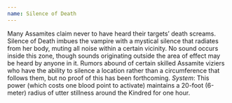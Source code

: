 ```yaml
---
name: Silence of Death
---
```


Many Assamites claim never to have heard their targets’ death screams. Silence of Death imbues the vampire with a mystical silence that radiates from her body, muting all noise within a certain vicinity. No sound occurs inside this zone, though sounds originating outside the area of effect may be heard by anyone in it. Rumors abound of certain skilled Assamite viziers who have the ability to silence a location rather than a circumference that follows them, but no proof of this has been forthcoming.
_System_: This power (which costs one blood point to activate) maintains a 20-foot (6-meter) radius of utter stillness around the Kindred for one hour.
